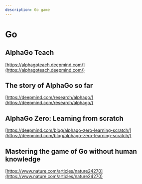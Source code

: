 ```yaml
---
description: Go game
---
```


# Go

## AlphaGo Teach

[https://alphagoteach.deepmind.com/](https://alphagoteach.deepmind.com/)

## The story of AlphaGo so far

[https://deepmind.com/research/alphago/](https://deepmind.com/research/alphago/)

## AlphaGo Zero: Learning from scratch

[https://deepmind.com/blog/alphago-zero-learning-scratch/](https://deepmind.com/blog/alphago-zero-learning-scratch/)

## Mastering the game of Go without human knowledge

[https://www.nature.com/articles/nature24270](https://www.nature.com/articles/nature24270)

